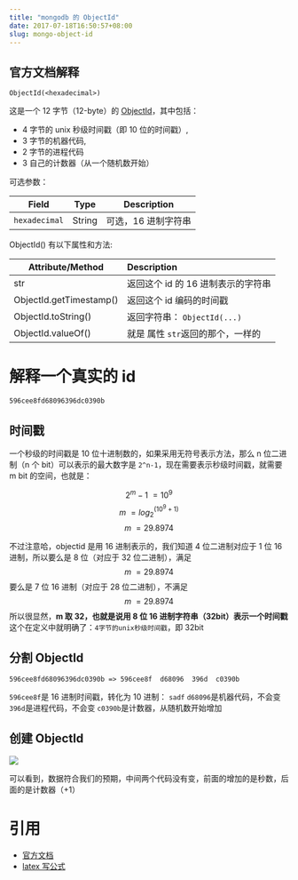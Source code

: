 ```yaml
---
title: "mongodb 的 ObjectId"
date: 2017-07-18T16:50:57+08:00
slug: mongo-object-id
---
```


## 官方文档解释

`ObjectId(<hexadecimal>)`

这是一个 12 字节（12-byte）的 [ObjectId][1]，其中包括：

- 4 字节的 unix 秒级时间戳（即 10 位的时间戳）,
- 3 字节的机器代码,
- 2 字节的进程代码
- 3 自己的计数器（从一个随机数开始）

可选参数：

| Field         | Type   | Description |
| ------------- | ------ | ----------- |
| `hexadecimal` | String | 可选，16 进制字符串  |

ObjectId() 有以下属性和方法:

| Attribute/Method        | Description             |
| ----------------------- | :---------------------- |
| str                     | 返回这个 id 的 16 进制表示的字符串      |
| ObjectId.getTimestamp() | 返回这个 id 编码的时间戳           |
| ObjectId.toString()     | 返回字符串： `ObjectId(...)` |
| ObjectId.valueOf()      | 就是 属性 `str`返回的那个，一样的    |

# 解释一个真实的 id
	596cee8fd68096396dc0390b
## 时间戳

一个秒级的时间戳是 10 位十进制数的，如果采用无符号表示方法，那么 n 位二进制（n 个 bit）可以表示的最大数字是 `2^n-1`，现在需要表示秒级时间戳，就需要 m bit 的空间，也就是：

$$2^m - 1 \>= 10^9$$
$$m \>= log_{2}^(10^9 + 1)$$
$$m \>= 29.8974$$

不过注意哈，objectid 是用 16 进制表示的，我们知道 4 位二进制对应于 1 位 16 进制，所以要么是 8 位（对应于 32 位二进制），满足
$$m \>= 29.8974$$
要么是 7 位 16 进制（对应于 28 位二进制），不满足
$$m \>= 29.8974$$
所以很显然，**m 取 32，也就是说用 8 位 16 进制字符串（32bit）表示一个时间戳**
这个在定义中就明确了：`4字节的unix秒级时间戳`，即 32bit

## 分割 ObjectId
	596cee8fd68096396dc0390b => 596cee8f  d68096  396d  c0390b

`596cee8f`是 16 进制时间戳，转化为 10 进制： `sadf`
`d68096`是机器代码，不会变
`396d`是进程代码，不会变
`c0390b`是计数器，从随机数开始增加

## 创建 ObjectId
![](https://media.chyroc.cn/img/mongodb-object-id.png)

可以看到，数据符合我们的预期，中间两个代码没有变，前面的增加的是秒数，后面的是计数器（+1）

# 引用
- [官方文档][2]
- [latex 写公式][3]

[1]:  https://docs.mongodb.com/manual/reference/bson-types/#objectid
[2]:  https://docs.mongodb.com/manual/reference/method/ObjectId/
[3]:  http://jzqt.github.io/2015/06/30/Markdown%E4%B8%AD%E5%86%99%E6%95%B0%E5%AD%A6%E5%85%AC%E5%BC%8F/
